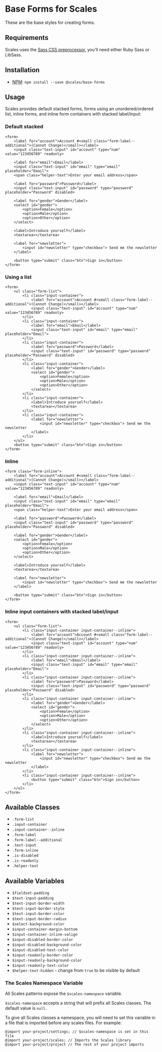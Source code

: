 # Base Forms for Scales

These are the base styles for creating forms.

## Requirements

Scales uses the [Sass CSS preprocessor](http://sass-lang.com/), you'll need either Ruby Sass or LibSass.

## Installation

* [NPM](http://npmjs.com): `npm install --save @scales/base-forms`

## Usage

Scales provides default stacked forms, forms using an unordered/ordered list, inline forms, and inline form containers with stacked label/input:

### Default stacked
```
<form>
    <label for="account">Account #<small class="form-label--additional">(Cannot Change)</small></label>
    <input class="text-input" id="account" type="num" value="123456789" readonly>

    <label for="email">Email</label>
    <input class="text-input" id="email" type="email" placeholder="Email">
    <span class="helper-text">Enter your email address</span>

    <label for="password">Password</label>
    <input class="text-input" id="password" type="password" placeholder="Password" disabled>

    <label for="gender">Gender</label>
    <select id="gender">
        <option>Female</option>
        <option>Male</option>
        <option>Other</option>
    </select>

    <label>Introduce yourself</label>
    <textarea></textarea>

    <label for="newsletter">
        <input id="newsletter" type="checkbox"> Send me the newsletter
    </label>

    <button type="submit" class="btn">Sign in</button>
</form>
```

### Using a list
```
<form>
    <ul class="form-list">
        <li class="input-container">
            <label for="account">Account #<small class="form-label--additional">(Cannot Change)</small></label>
            <input class="text-input" id="account" type="num" value="123456789" readonly>
        </li>
        <li class="input-container">
            <label for="email">Email</label>
            <input class="text-input" id="email" type="email" placeholder="Email">
        </li>
        <li class="input-container">
            <label for="password">Password</label>
            <input class="text-input" id="password" type="password" placeholder="Password" disabled>
        </li>
        <li class="input-container">
            <label for="gender">Gender</label>
            <select id="gender">
                <option>Female</option>
                <option>Male</option>
                <option>Other</option>
            </select>
        </li>
        <li class="input-container">
            <label>Introduce yourself</label>
            <textarea></textarea>
        </li>
        <li class="input-container">
            <label for="newsletter">
                <input id="newsletter" type="checkbox"> Send me the newsletter
            </label>
        </li>
    </ul>
    <button type="submit" class="btn">Sign in</button>
</form>
```

### Inline
```
<form class="form-inline">
    <label for="account">Account #<small class="form-label--additional">(Cannot Change)</small></label>
    <input class="text-input" id="account" type="num" value="123456789" readonly>

    <label for="email">Email</label>
    <input class="text-input" id="email" type="email" placeholder="Email">
    <span class="helper-text">Enter your email address</span>

    <label for="password">Password</label>
    <input class="text-input" id="password" type="password" placeholder="Password" disabled>

    <label for="gender">Gender</label>
    <select id="gender">
        <option>Female</option>
        <option>Male</option>
        <option>Other</option>
    </select>

    <label>Introduce yourself</label>
    <textarea></textarea>

    <label for="newsletter">
        <input id="newsletter" type="checkbox"> Send me the newsletter
    </label>

    <button type="submit" class="btn">Sign in</button>
</form>
```

### Inline input containers with stacked label/input
```
<form>
    <ul class="form-list">
        <li class="input-container input-container--inline">
            <label for="account">Account #<small class="form-label--additional">(Cannot Change)</small></label>
            <input class="text-input" id="account" type="num" value="123456789" readonly>
        </li>
        <li class="input-container input-container--inline">
            <label for="email">Email</label>
            <input class="text-input" id="email" type="email" placeholder="Email">
        </li>
        <li class="input-container input-container--inline">
            <label for="password">Password</label>
            <input class="text-input" id="password" type="password" placeholder="Password" disabled>
        </li>
        <li class="input-container input-container--inline">
            <label for="gender">Gender</label>
            <select id="gender">
                <option>Female</option>
                <option>Male</option>
                <option>Other</option>
            </select>
        </li>
        <li class="input-container input-container--inline">
            <label>Introduce yourself</label>
            <textarea></textarea>
        </li>
        <li class="input-container input-container--inline">
            <label for="newsletter">
                <input id="newsletter" type="checkbox"> Send me the newsletter
            </label>
        </li>
        <li class="input-container input-container--inline">
            <button type="submit" class="btn">Sign in</button>
        </li>
    </ul>
</form>
```

## Available Classes

* `.form-list`
* `.input-container`
* `.input-container--inline`
* `.form-label`
* `.form-label--additional`
* `.text-input`
* `.form-inline`
* `.is-disabled`
* `.is-readonly`
* `.helper-text`

## Available Variables

* `$fieldset-padding`
* `$text-input-padding`
* `$text-input-border-width`
* `$text-input-border-style`
* `$text-input-border-color`
* `$text-input-border-radius`
* `$select-background-color`
* `$input-container-margin-bottom`
* `$input-container-inline-valign`
* `$input-disabled-border-color`
* `$input-disabled-background-color`
* `$input-disabled-text-color`
* `$input-readonly-border-color`
* `$input-readonly-background-color`
* `$input-readonly-text-color`
* `$helper-text-hidden` - change from `true` to be visible by default

### The Scales Namespace Variable

All Scales patterns expose the `$scales-namespace` variable.

`$scales-namespace` accepts a string that will prefix all Scales classes. The default value is `null`.

To give all Scales classes a namespace, you will need to set this variable in a file that is imported before any scales files. For example:

```
@import your-project/settings; // $scales-namespace is set in this file
@import your-project/scales; // Imports the Scales library
@import your-project/project // The rest of your project imports
```

